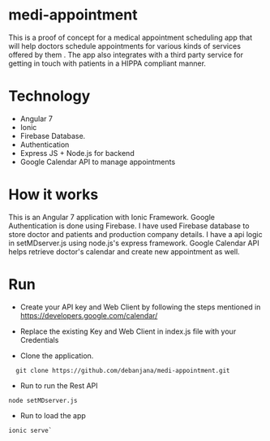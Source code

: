 # medi-appointment


This is a proof of concept for a medical appointment scheduling  app that will help doctors schedule appointments for various kinds of services offered by them . The app also integrates with a third party service for getting in touch with patients in a HIPPA compliant manner.

# Technology

* Angular 7
* Ionic
* Firebase Database. 
* Authentication 
* Express JS  + Node.js for backend 
* Google Calendar API to  manage appointments 



# How it works

This is an Angular 7 application with Ionic Framework. Google Authentication is done  using Firebase. I have used Firebase database to store doctor and patients and production company details.
I have a api logic in setMDserver.js using  node.js's express framework. 
Google Calendar API helps retrieve doctor's calendar and create new appointment as well.

# Run 

* Create your API key and Web Client by following the steps mentioned in https://developers.google.com/calendar/

* Replace the existing Key and Web Client in index.js file with your Credentials

* Clone the application.
```
  git clone https://github.com/debanjana/medi-appointment.git
 ```

* Run to run the Rest API 
```
node setMDserver.js
```

* Run to load the app
```
ionic serve` 
```
